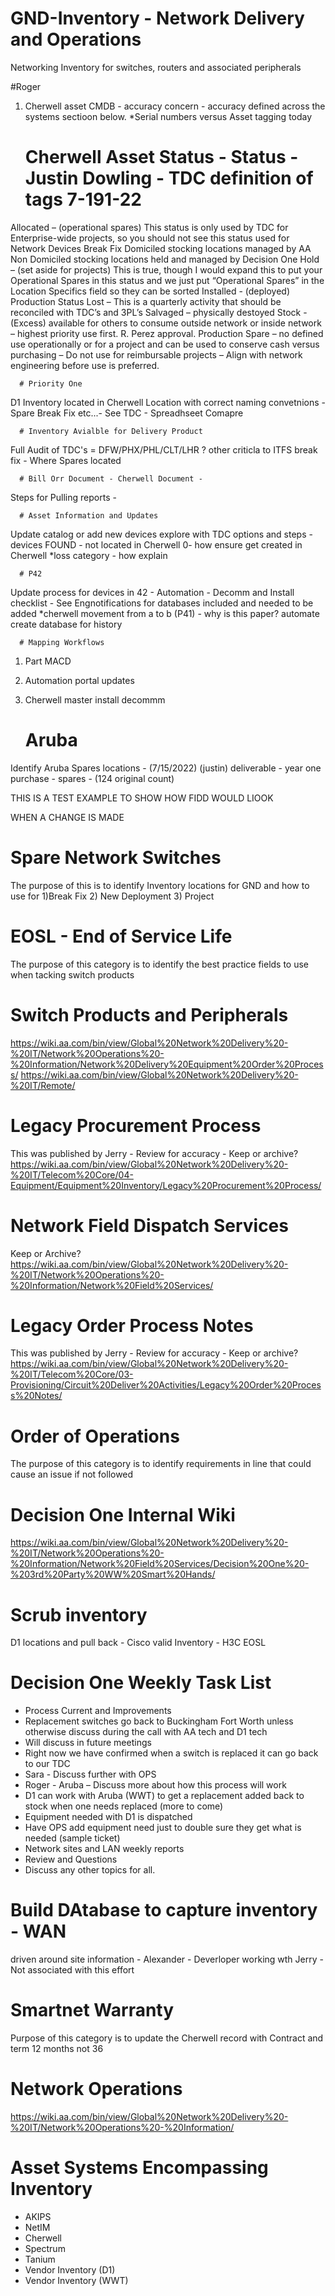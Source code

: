 # GND-Inventory  - Network Delivery and Operations
Networking Inventory for switches, routers and associated peripherals

#Roger
1) Cherwell asset CMDB - accuracy concern - accuracy defined across the systems sectioon below.
*Serial numbers versus Asset tagging today

      # Cherwell Asset Status - Status - Justin Dowling - TDC definition of tags 7-191-22
Allocated – (operational spares)  This status is only used by TDC for Enterprise-wide projects, so you should not see this status used for Network Devices Break Fix
Domiciled stocking locations managed by AA
Non Domiciled stocking locations held and managed by Decision One
Hold – (set aside for projects) This is true, though I would expand this to put your Operational Spares in this status and we just put “Operational Spares” in          the Location Specifics field so they can be sorted
Installed - (deployed) Production Status
Lost – This is a quarterly activity that should be reconciled with TDC’s and 3PL’s
Salvaged – physically destoyed
Stock - (Excess) available for others to consume outside network or inside network – highest priority use first. R. Perez approval.  Production Spare – no              defined use operationally or for a project and can be used to conserve cash versus purchasing – Do not use for reimbursable projects – Align with network              engineering before use is preferred.

      # Priority One
D1 Inventory located in Cherwell Location with correct naming convetnions - Spare Break Fix etc...- See TDC - Spreadhseet Comapre

      # Inventory Avialble for Delivery Product
Full Audit of TDC's = DFW/PHX/PHL/CLT/LHR ?  other criticla to ITFS break fix - Where Spares located

      # Bill Orr Document - Cherwell Document - 
Steps for Pulling reports -
 
      # Asset Information and Updates
Update catalog or add new devices
explore with TDC options and steps - devices FOUND - not located in Cherwell 0- how ensure get created in Cherwell
*loss category - how explain

      # P42
Update process for devices in 42 - Automation - Decomm and Install checklist - See Engnotifications for databases included and needed to be added
*cherwell movement from a to b (P41) - why is this paper?  automate create database for history 

      # Mapping Workflows
1) Part MACD
2) Automation portal updates 
3) Cherwell master install decommm 

    # Aruba
Identify Aruba Spares locations - (7/15/2022) (justin) deliverable - year one purchase - spares - (124 original count)

THIS IS A TEST EXAMPLE
TO SHOW HOW FIDD WOULD LIOOK 


WHEN A CHANGE IS MADE

# Spare Network Switches
The purpose of this is to identify Inventory locations for GND and how to use for 1)Break Fix 2) New Deployment 3) Project

# EOSL - End of Service Life
The purpose of this category is to identify the best practice fields to use when tacking switch products

# Switch Products and Peripherals
https://wiki.aa.com/bin/view/Global%20Network%20Delivery%20-%20IT/Network%20Operations%20-%20Information/Network%20Delivery%20Equipment%20Order%20Process/
https://wiki.aa.com/bin/view/Global%20Network%20Delivery%20-%20IT/Remote/

# Legacy Procurement Process
This was published by Jerry - Review for accuracy - Keep or archive?  https://wiki.aa.com/bin/view/Global%20Network%20Delivery%20-%20IT/Telecom%20Core/04-Equipment/Equipment%20Inventory/Legacy%20Procurement%20Process/

# Network Field Dispatch Services
Keep or Archive?  https://wiki.aa.com/bin/view/Global%20Network%20Delivery%20-%20IT/Network%20Operations%20-%20Information/Network%20Field%20Services/

# Legacy Order Process Notes
This was published by Jerry - Review for accuracy - Keep or archive?  https://wiki.aa.com/bin/view/Global%20Network%20Delivery%20-%20IT/Telecom%20Core/03-Provisioning/Circuit%20Deliver%20Activities/Legacy%20Order%20Process%20Notes/

# Order of Operations
The purpose of this category is to identify requirements in line that could cause an issue if not followed

# Decision One Internal Wiki
https://wiki.aa.com/bin/view/Global%20Network%20Delivery%20-%20IT/Network%20Operations%20-%20Information/Network%20Field%20Services/Decision%20One%20-%203rd%20Party%20WW%20Smart%20Hands/

# Scrub inventory
D1 locations and pull back - Cisco valid Inventory - H3C EOSL

# Decision One Weekly Task List
* Process Current and Improvements
* Replacement switches go back to Buckingham Fort Worth unless otherwise discuss during the call with AA tech and D1 tech
* Will discuss in future meetings
* Right now we have confirmed when a switch is replaced it can go back to our TDC
* Sara - Discuss further with OPS
* Roger - Aruba – Discuss more about how this process will work
* D1 can work with Aruba (WWT) to get a replacement added back to stock when one needs replaced (more to come) 
* Equipment needed with D1 is dispatched
* Have OPS add equipment need just to double sure they get what is needed (sample ticket)
* Network sites and LAN weekly reports
* Review and Questions
* Discuss any other topics for all. 

# Build DAtabase to capture inventory - WAN
driven around site information - Alexander - Deverloper working wth Jerry - Not associated with this effort 

# Smartnet Warranty
Purpose of this category is to update the Cherwell record with Contract and term 12 months not 36

# Network Operations
https://wiki.aa.com/bin/view/Global%20Network%20Delivery%20-%20IT/Network%20Operations%20-%20Information/

# Asset Systems Encompassing Inventory
* AKIPS
* NetIM
* Cherwell
* Spectrum
* Tanium
* Vendor Inventory (D1)
* Vendor Inventory (WWT)
